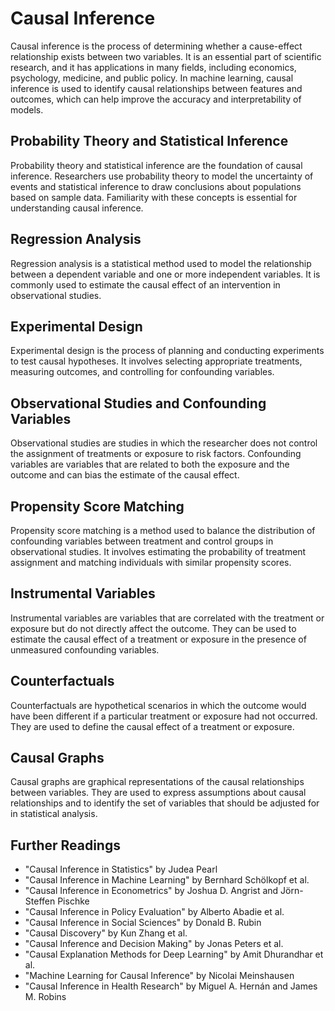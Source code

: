 # Causal Inference

Causal inference is the process of determining whether a cause-effect relationship exists between two variables. It is an essential part of scientific research, and it has applications in many fields, including economics, psychology, medicine, and public policy. In machine learning, causal inference is used to identify causal relationships between features and outcomes, which can help improve the accuracy and interpretability of models.

## Probability Theory and Statistical Inference

Probability theory and statistical inference are the foundation of causal inference. Researchers use probability theory to model the uncertainty of events and statistical inference to draw conclusions about populations based on sample data. Familiarity with these concepts is essential for understanding causal inference.

## Regression Analysis

Regression analysis is a statistical method used to model the relationship between a dependent variable and one or more independent variables. It is commonly used to estimate the causal effect of an intervention in observational studies.

## Experimental Design

Experimental design is the process of planning and conducting experiments to test causal hypotheses. It involves selecting appropriate treatments, measuring outcomes, and controlling for confounding variables.

## Observational Studies and Confounding Variables

Observational studies are studies in which the researcher does not control the assignment of treatments or exposure to risk factors. Confounding variables are variables that are related to both the exposure and the outcome and can bias the estimate of the causal effect.

## Propensity Score Matching

Propensity score matching is a method used to balance the distribution of confounding variables between treatment and control groups in observational studies. It involves estimating the probability of treatment assignment and matching individuals with similar propensity scores.

## Instrumental Variables

Instrumental variables are variables that are correlated with the treatment or exposure but do not directly affect the outcome. They can be used to estimate the causal effect of a treatment or exposure in the presence of unmeasured confounding variables.

## Counterfactuals

Counterfactuals are hypothetical scenarios in which the outcome would have been different if a particular treatment or exposure had not occurred. They are used to define the causal effect of a treatment or exposure.

## Causal Graphs

Causal graphs are graphical representations of the causal relationships between variables. They are used to express assumptions about causal relationships and to identify the set of variables that should be adjusted for in statistical analysis.

## Further Readings

- "Causal Inference in Statistics" by Judea Pearl
- "Causal Inference in Machine Learning" by Bernhard Schölkopf et al.
- "Causal Inference in Econometrics" by Joshua D. Angrist and Jörn-Steffen Pischke
- "Causal Inference in Policy Evaluation" by Alberto Abadie et al.
- "Causal Inference in Social Sciences" by Donald B. Rubin
- "Causal Discovery" by Kun Zhang et al.
- "Causal Inference and Decision Making" by Jonas Peters et al.
- "Causal Explanation Methods for Deep Learning" by Amit Dhurandhar et al.
- "Machine Learning for Causal Inference" by Nicolai Meinshausen
- "Causal Inference in Health Research" by Miguel A. Hernán and James M. Robins
